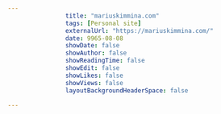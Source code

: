 ---
                title: "mariuskimmina.com"
                tags: [Personal site]
                externalUrl: "https://mariuskimmina.com/"
                date: 9965-08-08
                showDate: false
                showAuthor: false
                showReadingTime: false
                showEdit: false
                showLikes: false
                showViews: false
                layoutBackgroundHeaderSpace: false
                ---
